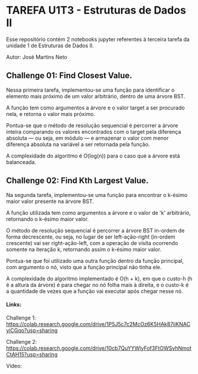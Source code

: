 # TAREFA U1T3 - Estruturas de Dados II

Esse repositório contém 2 notebooks jupyter referentes à terceira tarefa da unidade 1 de Estruturas de Dados II.

Autor: José Martins Neto

## Challenge 01: Find Closest Value.
Nessa primeira tarefa, implementou-se uma função para identificar o elemento mais próximo de um valor arbitrário, dentro de uma árvore BST. 

A função tem como argumentos a árvore e o valor target a ser procurado nela, e retorna o valor mais próximo. 

Pontua-se que o método de resolução sequencial é percorrer a árvore inteira comparando os valores encontrados com o target pela diferença absoluta — ou seja, em módulo — e armazenar o valor com menor diferença absoluta na variável a ser retornada pela função.

A complexidade do algoritmo é O(log(n)) para o caso que a árvore está balanceada.

## Challenge 02: Find Kth Largest Value.

Na segunda tarefa, implementou-se uma função para encontrar o k-ésimo maior valor presente na árvore BST.

A função utilizada tem como argumentos a árvore e o valor de 'k' arbitrário, retornando o k-ésimo maior valor.

O método de resolução sequencial é percorrer a árvore BST in-ordem de forma decrescente, ou seja, no lugar de ser left-ação-right (in-ordem crescente) vai ser right-ação-left, com a operação de visita ocorrendo somente na iteração k, retornando assim o k-ésimo maior valor.

Pontua-se que foi utilizado uma outra função dentro da função principal, com argumento o nó, visto que a função principal não tinha ele.

A complexidade do algoritmo implementado é O(h + k), em que o custo-h (h é a altura da árvore) é para chegar no nó folha mais à direita, e o custo-k é a quantidade de vezes que a função vai executar após chegar nesse nó.

#### Links:

Challenge 1: https://colab.research.google.com/drive/1P5J5c7c2McOz6K5HAk87iiKNACyiCGqo?usp=sharing

Challenge 2: https://colab.research.google.com/drive/10cb7QuYYWlyFof3FtOWSvhNmotCtAH15?usp=sharing

Vídeo: 
